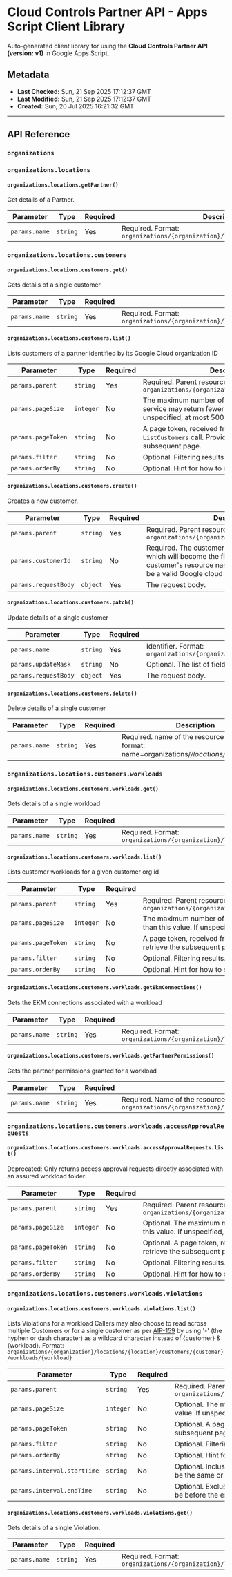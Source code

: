 # Cloud Controls Partner API - Apps Script Client Library

Auto-generated client library for using the **Cloud Controls Partner API (version: v1)** in Google Apps Script.

## Metadata

- **Last Checked:** Sun, 21 Sep 2025 17:12:37 GMT
- **Last Modified:** Sun, 21 Sep 2025 17:12:37 GMT
- **Created:** Sun, 20 Jul 2025 16:21:32 GMT



---

## API Reference

### `organizations`

### `organizations.locations`

#### `organizations.locations.getPartner()`

Get details of a Partner.

| Parameter | Type | Required | Description |
|---|---|---|---|
| `params.name` | `string` | Yes | Required. Format: `organizations/{organization}/locations/{location}/partner` |

### `organizations.locations.customers`

#### `organizations.locations.customers.get()`

Gets details of a single customer

| Parameter | Type | Required | Description |
|---|---|---|---|
| `params.name` | `string` | Yes | Required. Format: `organizations/{organization}/locations/{location}/customers/{customer}` |

#### `organizations.locations.customers.list()`

Lists customers of a partner identified by its Google Cloud organization ID

| Parameter | Type | Required | Description |
|---|---|---|---|
| `params.parent` | `string` | Yes | Required. Parent resource Format: `organizations/{organization}/locations/{location}` |
| `params.pageSize` | `integer` | No | The maximum number of Customers to return. The service may return fewer than this value. If unspecified, at most 500 Customers will be returned. |
| `params.pageToken` | `string` | No | A page token, received from a previous `ListCustomers` call. Provide this to retrieve the subsequent page. |
| `params.filter` | `string` | No | Optional. Filtering results |
| `params.orderBy` | `string` | No | Optional. Hint for how to order the results |

#### `organizations.locations.customers.create()`

Creates a new customer.

| Parameter | Type | Required | Description |
|---|---|---|---|
| `params.parent` | `string` | Yes | Required. Parent resource Format: `organizations/{organization}/locations/{location}` |
| `params.customerId` | `string` | No | Required. The customer id to use for the customer, which will become the final component of the customer's resource name. The specified value must be a valid Google cloud organization id. |
| `params.requestBody` | `object` | Yes | The request body. |

#### `organizations.locations.customers.patch()`

Update details of a single customer

| Parameter | Type | Required | Description |
|---|---|---|---|
| `params.name` | `string` | Yes | Identifier. Format: `organizations/{organization}/locations/{location}/customers/{customer}` |
| `params.updateMask` | `string` | No | Optional. The list of fields to update |
| `params.requestBody` | `object` | Yes | The request body. |

#### `organizations.locations.customers.delete()`

Delete details of a single customer

| Parameter | Type | Required | Description |
|---|---|---|---|
| `params.name` | `string` | Yes | Required. name of the resource to be deleted format: name=organizations/*/locations/*/customers/* |

### `organizations.locations.customers.workloads`

#### `organizations.locations.customers.workloads.get()`

Gets details of a single workload

| Parameter | Type | Required | Description |
|---|---|---|---|
| `params.name` | `string` | Yes | Required. Format: `organizations/{organization}/locations/{location}/customers/{customer}/workloads/{workload}` |

#### `organizations.locations.customers.workloads.list()`

Lists customer workloads for a given customer org id

| Parameter | Type | Required | Description |
|---|---|---|---|
| `params.parent` | `string` | Yes | Required. Parent resource Format: `organizations/{organization}/locations/{location}/customers/{customer}` |
| `params.pageSize` | `integer` | No | The maximum number of workloads to return. The service may return fewer than this value. If unspecified, at most 500 workloads will be returned. |
| `params.pageToken` | `string` | No | A page token, received from a previous `ListWorkloads` call. Provide this to retrieve the subsequent page. |
| `params.filter` | `string` | No | Optional. Filtering results. |
| `params.orderBy` | `string` | No | Optional. Hint for how to order the results. |

#### `organizations.locations.customers.workloads.getEkmConnections()`

Gets the EKM connections associated with a workload

| Parameter | Type | Required | Description |
|---|---|---|---|
| `params.name` | `string` | Yes | Required. Format: `organizations/{organization}/locations/{location}/customers/{customer}/workloads/{workload}/ekmConnections` |

#### `organizations.locations.customers.workloads.getPartnerPermissions()`

Gets the partner permissions granted for a workload

| Parameter | Type | Required | Description |
|---|---|---|---|
| `params.name` | `string` | Yes | Required. Name of the resource to get in the format: `organizations/{organization}/locations/{location}/customers/{customer}/workloads/{workload}/partnerPermissions` |

### `organizations.locations.customers.workloads.accessApprovalRequests`

#### `organizations.locations.customers.workloads.accessApprovalRequests.list()`

Deprecated: Only returns access approval requests directly associated with an assured workload folder.

| Parameter | Type | Required | Description |
|---|---|---|---|
| `params.parent` | `string` | Yes | Required. Parent resource Format: `organizations/{organization}/locations/{location}/customers/{customer}/workloads/{workload}` |
| `params.pageSize` | `integer` | No | Optional. The maximum number of access requests to return. The service may return fewer than this value. If unspecified, at most 500 access requests will be returned. |
| `params.pageToken` | `string` | No | Optional. A page token, received from a previous `ListAccessApprovalRequests` call. Provide this to retrieve the subsequent page. |
| `params.filter` | `string` | No | Optional. Filtering results. |
| `params.orderBy` | `string` | No | Optional. Hint for how to order the results. |

### `organizations.locations.customers.workloads.violations`

#### `organizations.locations.customers.workloads.violations.list()`

Lists Violations for a workload Callers may also choose to read across multiple Customers or for a single customer as per [AIP-159](https://google.aip.dev/159) by using '-' (the hyphen or dash character) as a wildcard character instead of {customer} & {workload}. Format: `organizations/{organization}/locations/{location}/customers/{customer}/workloads/{workload}`

| Parameter | Type | Required | Description |
|---|---|---|---|
| `params.parent` | `string` | Yes | Required. Parent resource Format `organizations/{organization}/locations/{location}/customers/{customer}/workloads/{workload}` |
| `params.pageSize` | `integer` | No | Optional. The maximum number of customers row to return. The service may return fewer than this value. If unspecified, at most 10 customers will be returned. |
| `params.pageToken` | `string` | No | Optional. A page token, received from a previous `ListViolations` call. Provide this to retrieve the subsequent page. |
| `params.filter` | `string` | No | Optional. Filtering results |
| `params.orderBy` | `string` | No | Optional. Hint for how to order the results |
| `params.interval.startTime` | `string` | No | Optional. Inclusive start of the interval. If specified, a Timestamp matching this interval will have to be the same or after the start. |
| `params.interval.endTime` | `string` | No | Optional. Exclusive end of the interval. If specified, a Timestamp matching this interval will have to be before the end. |

#### `organizations.locations.customers.workloads.violations.get()`

Gets details of a single Violation.

| Parameter | Type | Required | Description |
|---|---|---|---|
| `params.name` | `string` | Yes | Required. Format: `organizations/{organization}/locations/{location}/customers/{customer}/workloads/{workload}/violations/{violation}` |